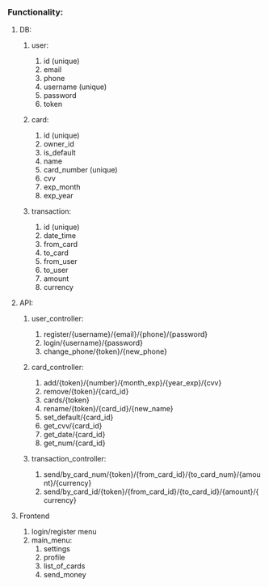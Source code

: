### Functionality:

1. DB:
	1. user:
		1. id (unique)
		2. email
		3. phone
		4. username (unique)
		5. password
		6. token
		
	2. card:
		1. id (unique)
		2. owner_id
		3. is_default
		4. name
		5. card_number (unique)
		6. cvv
		7. exp_month
		8. exp_year
		
	3. transaction:
		1. id (unique)
		2. date_time
		3. from_card
		4. to_card
		5. from_user
		6. to_user
		7. amount
		8. currency

2. API:
	1. user_controller:
		1. register/{username}/{email}/{phone}/{password}
		2. login/{username}/{password}
		3. change_phone/{token}/{new_phone}
		
	2. card_controller:
		1. add/{token}/{number}/{month_exp}/{year_exp}/{cvv}
		2. remove/{token}/{card_id}
		3. cards/{token}
		4. rename/{token}/{card_id}/{new_name}
		5. set_default/{card_id}
		6. get_cvv/{card_id}
		7. get_date/{card_id}
		8. get_num/{card_id}
		
	3. transaction_controller:
		1. send/by_card_num/{token}/{from_card_id}/{to_card_num}/{amount}/{currency}
		2. send/by_card_id/{token}/{from_card_id}/{to_card_id}/{amount}/{currency}
		
3. Frontend
	1. login/register menu
	2. main_menu:
		1. settings
		2. profile
		3. list_of_cards
		4. send_money
		
		
		
		
		
		
		
		